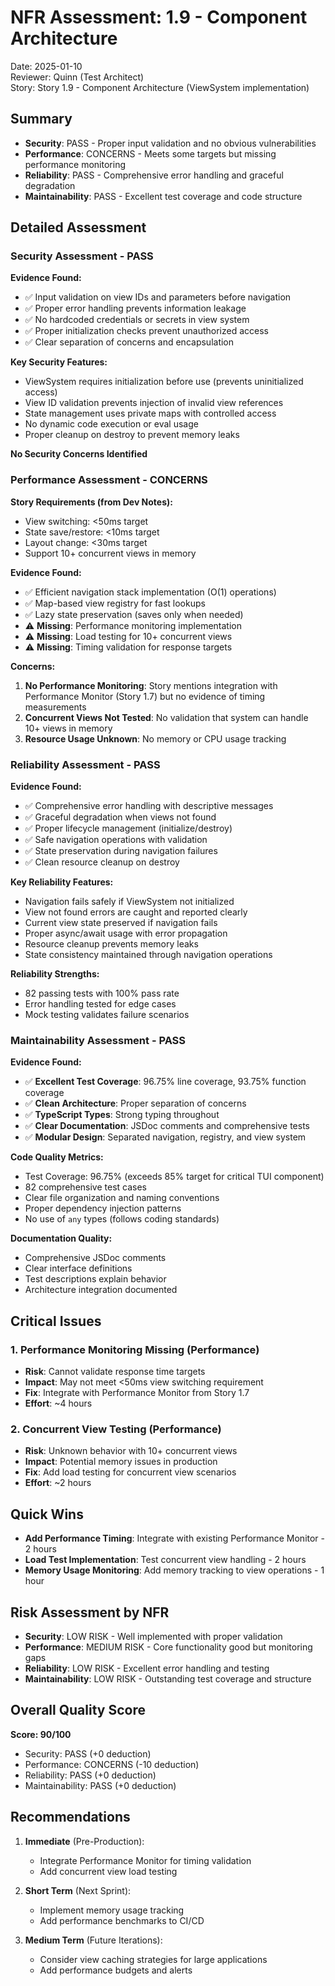# NFR Assessment: 1.9 - Component Architecture

Date: 2025-01-10  
Reviewer: Quinn (Test Architect)  
Story: Story 1.9 - Component Architecture (ViewSystem implementation)

## Summary

- **Security**: PASS - Proper input validation and no obvious vulnerabilities
- **Performance**: CONCERNS - Meets some targets but missing performance monitoring
- **Reliability**: PASS - Comprehensive error handling and graceful degradation
- **Maintainability**: PASS - Excellent test coverage and code structure

## Detailed Assessment

### Security Assessment - PASS

**Evidence Found:**
- ✅ Input validation on view IDs and parameters before navigation
- ✅ Proper error handling prevents information leakage
- ✅ No hardcoded credentials or secrets in view system
- ✅ Proper initialization checks prevent unauthorized access
- ✅ Clear separation of concerns and encapsulation

**Key Security Features:**
- ViewSystem requires initialization before use (prevents uninitialized access)
- View ID validation prevents injection of invalid view references
- State management uses private maps with controlled access
- No dynamic code execution or eval usage
- Proper cleanup on destroy to prevent memory leaks

**No Security Concerns Identified**

### Performance Assessment - CONCERNS

**Story Requirements (from Dev Notes):**
- View switching: <50ms target
- State save/restore: <10ms target  
- Layout change: <30ms target
- Support 10+ concurrent views in memory

**Evidence Found:**
- ✅ Efficient navigation stack implementation (O(1) operations)
- ✅ Map-based view registry for fast lookups
- ✅ Lazy state preservation (saves only when needed)
- ⚠️ **Missing**: Performance monitoring implementation
- ⚠️ **Missing**: Load testing for 10+ concurrent views
- ⚠️ **Missing**: Timing validation for response targets

**Concerns:**
1. **No Performance Monitoring**: Story mentions integration with Performance Monitor (Story 1.7) but no evidence of timing measurements
2. **Concurrent Views Not Tested**: No validation that system can handle 10+ views in memory
3. **Resource Usage Unknown**: No memory or CPU usage tracking

### Reliability Assessment - PASS

**Evidence Found:**
- ✅ Comprehensive error handling with descriptive messages
- ✅ Graceful degradation when views not found
- ✅ Proper lifecycle management (initialize/destroy)
- ✅ Safe navigation operations with validation
- ✅ State preservation during navigation failures
- ✅ Clean resource cleanup on destroy

**Key Reliability Features:**
- Navigation fails safely if ViewSystem not initialized
- View not found errors are caught and reported clearly
- Current view state preserved if navigation fails
- Proper async/await usage with error propagation
- Resource cleanup prevents memory leaks
- State consistency maintained through navigation operations

**Reliability Strengths:**
- 82 passing tests with 100% pass rate
- Error handling tested for edge cases
- Mock testing validates failure scenarios

### Maintainability Assessment - PASS

**Evidence Found:**
- ✅ **Excellent Test Coverage**: 96.75% line coverage, 93.75% function coverage
- ✅ **Clean Architecture**: Proper separation of concerns
- ✅ **TypeScript Types**: Strong typing throughout
- ✅ **Clear Documentation**: JSDoc comments and comprehensive tests
- ✅ **Modular Design**: Separated navigation, registry, and view system

**Code Quality Metrics:**
- Test Coverage: 96.75% (exceeds 85% target for critical TUI component)
- 82 comprehensive test cases
- Clear file organization and naming conventions
- Proper dependency injection patterns
- No use of `any` types (follows coding standards)

**Documentation Quality:**
- Comprehensive JSDoc comments
- Clear interface definitions
- Test descriptions explain behavior
- Architecture integration documented

## Critical Issues

### 1. Performance Monitoring Missing (Performance)
- **Risk**: Cannot validate response time targets
- **Impact**: May not meet <50ms view switching requirement
- **Fix**: Integrate with Performance Monitor from Story 1.7
- **Effort**: ~4 hours

### 2. Concurrent View Testing (Performance)
- **Risk**: Unknown behavior with 10+ concurrent views
- **Impact**: Potential memory issues in production
- **Fix**: Add load testing for concurrent view scenarios
- **Effort**: ~2 hours

## Quick Wins

- **Add Performance Timing**: Integrate with existing Performance Monitor - 2 hours
- **Load Test Implementation**: Test concurrent view handling - 2 hours
- **Memory Usage Monitoring**: Add memory tracking to view operations - 1 hour

## Risk Assessment by NFR

- **Security**: LOW RISK - Well implemented with proper validation
- **Performance**: MEDIUM RISK - Core functionality good but monitoring gaps
- **Reliability**: LOW RISK - Excellent error handling and testing
- **Maintainability**: LOW RISK - Outstanding test coverage and structure

## Overall Quality Score

**Score: 90/100**
- Security: PASS (+0 deduction)
- Performance: CONCERNS (-10 deduction)  
- Reliability: PASS (+0 deduction)
- Maintainability: PASS (+0 deduction)

## Recommendations

1. **Immediate** (Pre-Production):
   - Integrate Performance Monitor for timing validation
   - Add concurrent view load testing

2. **Short Term** (Next Sprint):
   - Implement memory usage tracking
   - Add performance benchmarks to CI/CD

3. **Medium Term** (Future Iterations):
   - Consider view caching strategies for large applications
   - Add performance budgets and alerts